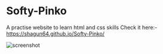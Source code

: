 # Softy-Pinko
A practise website to learn html and css skills
Check it here:-https://shagun64.github.io/Softy-Pinko/


![screenshot](https://user-images.githubusercontent.com/66374932/170789379-97a2fe15-69e6-4119-941a-ee1d0d5073f7.png)
